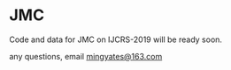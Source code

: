 # JMC

Code and data for JMC on IJCRS-2019 will be ready soon.

any questions, email mingyates@163.com
